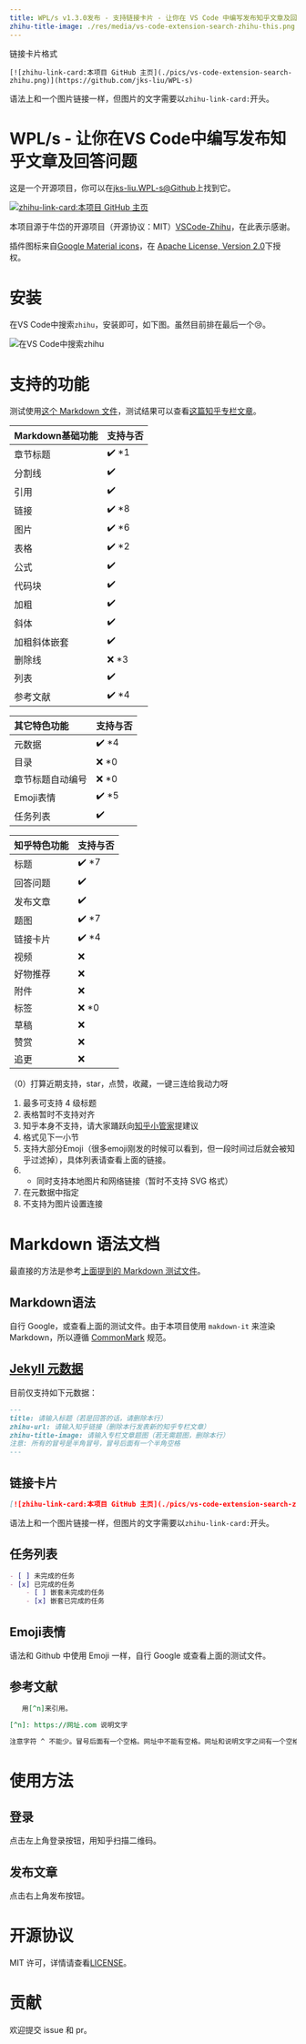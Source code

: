 ```yaml
---
title: WPL/s v1.3.0发布 - 支持链接卡片 - 让你在 VS Code 中编写发布知乎文章及回答问题
zhihu-title-image: ./res/media/vs-code-extension-search-zhihu-this.png
---
```


链接卡片格式
```
[![zhihu-link-card:本项目 GitHub 主页](./pics/vs-code-extension-search-zhihu.png)](https://github.com/jks-liu/WPL-s)
```
语法上和一个图片链接一样，但图片的文字需要以`zhihu-link-card:`开头。


# WPL/s - 让你在VS Code中编写发布知乎文章及回答问题

这是一个开源项目，你可以在[jks-liu.WPL-s@Github](https://github.com/jks-liu/WPL-s)上找到它。

[![zhihu-link-card:本项目 GitHub 主页](res/media/vs-code-extension-search-zhihu.png)](https://github.com/jks-liu/WPL-s)

本项目源于牛岱的开源项目（开源协议：MIT）[VSCode-Zhihu](https://github.com/niudai/VSCode-Zhihu)，在此表示感谢。

插件图标来自[Google Material icons](https://fonts.google.com/icons?icon.query=coffee)，在 [Apache License, Version 2.0](https://www.apache.org/licenses/LICENSE-2.0.html)下授权。

# 安装
在VS Code中搜索`zhihu`，安装即可，如下图。虽然目前排在最后一个:cry:。

![在VS Code中搜索`zhihu`](./res/media/vs-code-extension-search-zhihu.png)

# 支持的功能

测试使用[这个 Markdown 文件](https://github.com/jks-liu/zhihu/blob/master/WPLs-introduction-and-test.md)，测试结果可以查看[这篇知乎专栏文章](https://zhuanlan.zhihu.com/p/390528313)。

| Markdown基础功能 | 支持与否 |
| :--- | :--- |
| 章节标题 | :heavy_check_mark: *1 |
| 分割线 | :heavy_check_mark: |
| 引用 | :heavy_check_mark: |
| 链接 | :heavy_check_mark: *8 |
| 图片 | :heavy_check_mark: *6 |
| 表格 | :heavy_check_mark: *2 |
| 公式 | :heavy_check_mark: |
| 代码块 | :heavy_check_mark: |
| 加粗 | :heavy_check_mark: |
| 斜体 | :heavy_check_mark: |
| 加粗斜体嵌套 | :heavy_check_mark: |
| 删除线 | :x: *3 |
| 列表 | :heavy_check_mark: |
| 参考文献 | :heavy_check_mark: *4 |

| 其它特色功能 | 支持与否 |
| :--- | :--- |
| 元数据 | :heavy_check_mark: *4 |
| 目录 | :x: *0 |
| 章节标题自动编号 | :x: *0 |
| Emoji表情 | :heavy_check_mark: *5 |
| 任务列表 | :heavy_check_mark: |


| 知乎特色功能 | 支持与否 |
| --- | --- |
| 标题 | :heavy_check_mark: *7 |
| 回答问题 | :heavy_check_mark: |
| 发布文章 | :heavy_check_mark: |
| 题图 | :heavy_check_mark: *7 |
| 链接卡片 | :heavy_check_mark: *4 |
| 视频 | :x: |
| 好物推荐 | :x: |
| 附件 | :x: |
| 标签 | :x: *0 |
| 草稿 | :x: |
| 赞赏 | :x: |
| 追更 | :x: |

（0）打算近期支持，star，点赞，收藏，一键三连给我动力呀

1. 最多可支持 4 级标题
2. 表格暂时不支持对齐
3. 知乎本身不支持，请大家踊跃向[知乎小管家](https://www.zhihu.com/people/zhihuadmin)提建议
4. 格式见下一小节
5. 支持大部分Emoji（很多emoji刚发的时候可以看到，但一段时间过后就会被知乎过滤掉），具体列表请查看上面的链接。
6. - 同时支持本地图片和网络链接（暂时不支持 SVG 格式）
7. 在元数据中指定
8. 不支持为图片设置连接

# Markdown 语法文档

最直接的方法是参考[上面提到的 Markdown 测试文件](https://github.com/jks-liu/zhihu/blob/master/WPLs-introduction-and-test.md)。

## Markdown语法
自行 Google，或查看上面的测试文件。由于本项目使用 `makdown-it` 来渲染 Markdown，所以遵循 [CommonMark](https://commonmark.org/) 规范。

## [Jekyll 元数据](https://jekyllrb.com/docs/front-matter/)
目前仅支持如下元数据：
```md
---
title: 请输入标题（若是回答的话，请删除本行）
zhihu-url: 请输入知乎链接（删除本行发表新的知乎专栏文章）
zhihu-title-image: 请输入专栏文章题图（若无需题图，删除本行）
注意: 所有的冒号是半角冒号，冒号后面有一个半角空格
---
```

## 链接卡片
```md
[![zhihu-link-card:本项目 GitHub 主页](./pics/vs-code-extension-search-zhihu.png)](https://github.com/jks-liu/WPL-s)
```
语法上和一个图片链接一样，但图片的文字需要以`zhihu-link-card:`开头。

## 任务列表
```md
- [ ] 未完成的任务
- [x] 已完成的任务
    - [ ] 嵌套未完成的任务
    - [x] 嵌套已完成的任务
```

## Emoji表情
语法和 Github 中使用 Emoji 一样，自行 Google 或查看上面的测试文件。

## 参考文献
```md
   用[^n]来引用。

[^n]: https://网址.com 说明文字

注意字符 ^ 不能少。冒号后面有一个空格。网址中不能有空格。网址和说明文字之间有一个空格，说明文字自己可以有空格。
```


# 使用方法

## 登录
点击左上角登录按钮，用知乎扫描二维码。

## 发布文章
点击右上角发布按钮。


# 开源协议

MIT 许可，详情请查看[LICENSE](./LICENSE)。

# 贡献
欢迎提交 issue 和 pr。
